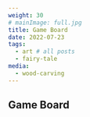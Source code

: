 ```yaml
---
weight: 30
# mainImage: full.jpg
title: Game Board
date: 2022-07-23
tags:
  - art # all posts
  - fairy-tale
media:
  - wood-carving
---
```


## Game Board
